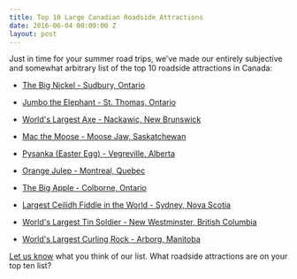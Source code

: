 ```yaml
---
title: Top 10 Large Canadian Roadside Attractions
date: 2016-06-04 00:00:00 Z
layout: post
---
```


Just in time for your summer road trips, we’ve made our entirely subjective and somewhat arbitrary list of the top 10 roadside attractions in Canada:

* [The Big Nickel - Sudbury, Ontario](http://roadsideattractions.ca/bignickel.html)

* [Jumbo the Elephant - St. Thomas, Ontario](http://roadsideattractions.ca/jumbo.html)

* [World's Largest Axe - Nackawic, New Brunswick](http://roadsideattractions.ca/axe.html)

* [Mac the Moose - Moose Jaw, Saskatchewan](http://roadsideattractions.ca/mjmoose.html)

* [Pysanka (Easter Egg) - Vegreville, Alberta](http://roadsideattractions.ca/egg.html)

* [Orange Julep - Montreal, Quebec](http://roadsideattractions.ca/orange.html)

* [The Big Apple - Colborne, Ontario](http://roadsideattractions.ca/apple.html)

* [Largest Ceilidh Fiddle in the World - Sydney, Nova Scotia](http://roadsideattractions.ca/sydney.html)

* [World's Largest Tin Soldier - New Westminster, British Columbia](http://roadsideattractions.ca/tinsoldier.html)

* [World's Largest Curling Rock - Arborg, Manitoba](http://roadsideattractions.ca/arborg.html)

[Let us know](mailto:roadsides@roadsideattractions.ca) what you think of our list. What roadside attractions are on your top ten list?
